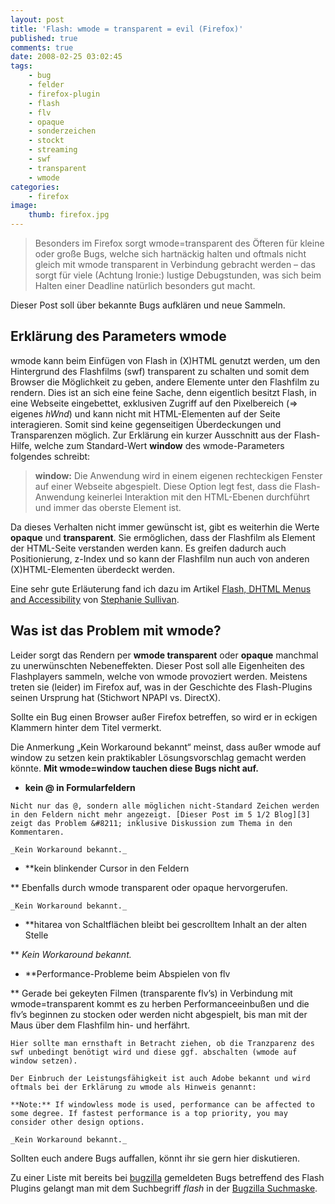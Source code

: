 ```yaml
---
layout: post
title: 'Flash: wmode = transparent = evil (Firefox)'
published: true
comments: true
date: 2008-02-25 03:02:45
tags:
    - bug
    - felder
    - firefox-plugin
    - flash
    - flv
    - opaque
    - sonderzeichen
    - stockt
    - streaming
    - swf
    - transparent
    - wmode
categories:
    - firefox
image:
    thumb: firefox.jpg
---
```

> Besonders im Firefox sorgt wmode=transparent des Öfteren für kleine oder große Bugs, welche sich hartnäckig halten und oftmals nicht gleich mit wmode transparent in Verbindung gebracht werden &#8211; das sorgt für viele (Achtung Ironie:) lustige Debugstunden, was sich beim Halten einer Deadline natürlich besonders gut macht. 



Dieser Post soll über bekannte Bugs aufklären und neue Sammeln.

## Erklärung des Parameters wmode

wmode kann beim Einfügen von Flash in (X)HTML genutzt werden, um den Hintergrund des Flashfilms (swf) transparent zu schalten und somit dem Browser die Möglichkeit zu geben, andere Elemente unter den Flashfilm zu rendern. Dies ist an sich eine feine Sache, denn eigentlich besitzt Flash, in eine Webseite eingebettet, exklusiven Zugriff auf den Pixelbereich (=> eigenes _hWnd_) und kann nicht mit HTML-Elementen auf der Seite interagieren. Somit sind keine gegenseitigen Überdeckungen und Transparenzen möglich. Zur Erklärung ein kurzer Ausschnitt aus der Flash-Hilfe, welche zum Standard-Wert **window** des wmode-Parameters folgendes schreibt:

> **window:** Die Anwendung wird in einem eigenen rechteckigen Fenster auf einer Webseite abgespielt. Diese Option legt fest, dass die Flash-Anwendung keinerlei Interaktion mit den HTML-Ebenen durchführt und immer das oberste Element ist.



Da dieses Verhalten nicht immer gewünscht ist, gibt es weiterhin die Werte **opaque** und **transparent**. Sie ermöglichen, dass der Flashfilm als Element der HTML-Seite verstanden werden kann. Es greifen dadurch auch Positionierung, z-Index und so kann der Flashfilm nun auch von anderen (X)HTML-Elementen überdeckt werden.

Eine sehr gute Erläuterung fand ich dazu im Artikel [Flash, DHTML Menus and Accessibility][1] von [Stephanie Sullivan][2].

## Was ist das Problem mit wmode?

Leider sorgt das Rendern per **wmode transparent** oder **opaque** manchmal zu unerwünschten Nebeneffekten. Dieser Post soll alle Eigenheiten des Flashplayers sammeln, welche von wmode provoziert werden. Meistens treten sie (leider) im Firefox auf, was in der Geschichte des Flash-Plugins seinen Ursprung hat (Stichwort NPAPI vs. DirectX).

Sollte ein Bug einen Browser außer Firefox betreffen, so wird er in eckigen Klammern hinter dem Titel vermerkt.

Die Anmerkung &#8222;Kein Workaround bekannt&#8220; meinst, dass außer wmode auf window zu setzen kein praktikabler Lösungsvorschlag gemacht werden könnte. **Mit wmode=window tauchen diese Bugs nicht auf.**

  *  **kein @ in Formularfeldern**
  
    Nicht nur das @, sondern alle möglichen nicht-Standard Zeichen werden in den Feldern nicht mehr angezeigt. [Dieser Post im 5 1/2 Blog][3] zeigt das Problem &#8211; inklusive Diskussion zum Thema in den Kommentaren.
  
    _Kein Workaround bekannt._
  * **kein blinkender Cursor in den Feldern
  
** Ebenfalls durch wmode transparent oder opaque hervorgerufen.
  
    _Kein Workaround bekannt._
  * **hitarea von Schaltflächen bleibt bei gescrolltem Inhalt an der alten Stelle
  
** _Kein Workaround bekannt._
  * **Performance-Probleme beim Abspielen von flv
  
** Gerade bei gekeyten Filmen (transparente flv&#8217;s) in Verbindung mit wmode=transparent kommt es zu herben Performanceeinbußen und die flv&#8217;s beginnen zu stocken oder werden nicht abgespielt, bis man mit der Maus über dem Flashfilm hin- und herfährt.
  
    Hier sollte man ernsthaft in Betracht ziehen, ob die Tranzparenz des swf unbedingt benötigt wird und diese ggf. abschalten (wmode auf window setzen).
  
    Der Einbruch der Leistungsfähigkeit ist auch Adobe bekannt und wird oftmals bei der Erklärung zu wmode als Hinweis genannt:
  
    **Note:** If windowless mode is used, performance can be affected to some degree. If fastest performance is a top priority, you may consider other design options.
  
    _Kein Workaround bekannt._

Sollten euch andere Bugs auffallen, könnt ihr sie gern hier diskutieren.

Zu einer Liste mit bereits bei [bugzilla][4] gemeldeten Bugs betreffend des Flash Plugins gelangt man mit dem Suchbegriff _flash_ in der [Bugzilla Suchmaske][5].

 [1]: http://www.communitymx.com/content/article.cfm?cid=e5141 "Artikel zum Parameter wmode öffnen (englisch)"
 [2]: http://www.communitymx.com/author.cfm?cid=1008 "Profil von Stephanie Sullivan öffnen."
 [3]: http://www.5etdemi.com/blog/archives/2005/06/firefox-wmodetransparent-is-completely-screwy-and-breaks-textfields "Beitrag zu wmode Problemen lesen"
 [4]: https://bugzilla.mozilla.org "Mozilla Bugtracker öffnen"
 [5]: https://bugzilla.mozilla.org/query.cgi "Bugzilla Suchmaske öffnen"
